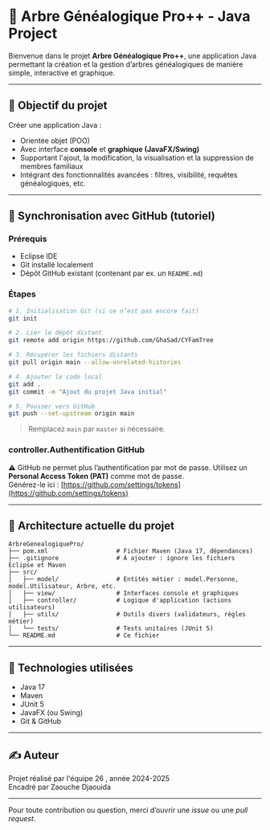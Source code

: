 
# 🔧 Arbre Généalogique Pro++ - Java Project

Bienvenue dans le projet **Arbre Généalogique Pro++**, une application Java permettant la création et la gestion d’arbres généalogiques de manière simple, interactive et graphique.

---

## 🚀 Objectif du projet

Créer une application Java :
- Orientée objet (POO)
- Avec interface **console** et **graphique (JavaFX/Swing)**
- Supportant l'ajout, la modification, la visualisation et la suppression de membres familiaux
- Intégrant des fonctionnalités avancées : filtres, visibilité, requêtes généalogiques, etc.

---

## 🔄 Synchronisation avec GitHub (tutoriel)

### Prérequis
- Eclipse IDE
- Git installé localement
- Dépôt GitHub existant (contenant par ex. un `README.md`)

### Étapes

```bash
# 1. Initialisation Git (si ce n’est pas encore fait)
git init

# 2. Lier le dépôt distant
git remote add origin https://github.com/GhaSad/CYFamTree

# 3. Récupérer les fichiers distants
git pull origin main --allow-unrelated-histories

# 4. Ajouter le code local
git add .
git commit -m "Ajout du projet Java initial"

# 5. Pousser vers GitHub
git push --set-upstream origin main
```

> Remplacez `main` par `master` si nécessaire.

### controller.Authentification GitHub

⚠️ GitHub ne permet plus l’authentification par mot de passe. Utilisez un **Personal Access Token (PAT)** comme mot de passe.  
Générez-le ici : [https://github.com/settings/tokens](https://github.com/settings/tokens)

---

## 📁 Architecture actuelle du projet

```
ArbreGenealogiquePro/
├── pom.xml                   # Fichier Maven (Java 17, dépendances)
├── .gitignore                # À ajouter : ignore les fichiers Eclipse et Maven
├── src/
│   ├── model/                # Entités métier : model.Personne, model.Utilisateur, Arbre, etc.
│   ├── view/                 # Interfaces console et graphiques
│   ├── controller/           # Logique d'application (actions utilisateurs)
│   ├── utils/                # Outils divers (validateurs, règles métier)
│   └── tests/                # Tests unitaires (JUnit 5)
└── README.md                 # Ce fichier
```

---

## 🧪 Technologies utilisées

- Java 17
- Maven
- JUnit 5
- JavaFX (ou Swing)
- Git & GitHub

---

## ✍️ Auteur

Projet réalisé par l'équipe 26 , année 2024-2025  
Encadré par Zaouche Djaouida  

---

Pour toute contribution ou question, merci d’ouvrir une *issue* ou une *pull request*.
